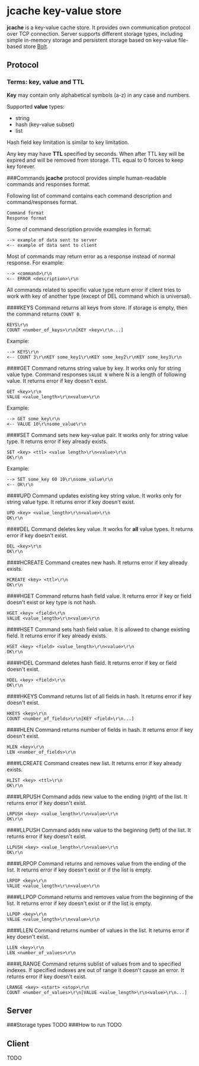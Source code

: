 # jcache key-value store
**jcache** is a key-value cache store. It provides own communication protocol over TCP connection. Server supports different storage types, including simple in-memory storage and persistent storage based on key-value file-based store [Bolt](https://github.com/boltdb/bolt).

## Protocol
### Terms: key, value and TTL
**Key** may contain only alphabetical symbols (a-z) in any case and numbers.

Supported **value** types:
- string
- hash (key-value subset)
- list

Hash field key limitation is similar to key limitation.

Any key may have **TTL** specified by seconds. When after TTL key will be expired and will be removed from storage. TTL equal to 0 forces to keep key forever.

###Commands
**jcache** protocol provides simple human-readable commands and responses format. 

Following list of command contains each command description and command/responses format.

	Command format
	Response format

Some of command description provide examples in format:

    --> example of data sent to server
    <-- example of data sent to client

Most of commands may return error as a response instead of normal response. For example:

    --> <command>\r\n
    <-- ERROR <description>\r\n

All commands related to specific value type return error if client tries to work with key of another type (except of DEL command which is universal).

####KEYS
Command returns all keys from store. If storage is empty, then the command returns `COUNT 0`.

    KEYS\r\n
    COUNT <number_of_keys>\r\n[KEY <key>\r\n...]

Example:

    --> KEYS\r\n
    <-- COUNT 3\r\nKEY some_key1\r\nKEY some_key2\r\nKEY some_key3\r\n

####GET
Command returns string value by key. It works only for string value type. Command responses `VALUE N` where N is a length of following value. It returns error if key doesn't exist.

	GET <key>\r\n
	VALUE <value_length>\r\n<value>\r\n

Example:

    --> GET some_key\r\n
    <-- VALUE 10\r\nsome_value\r\n

####SET
Command sets new key-value pair. It works only for string value type. It returns error if key already exists.

    SET <key> <ttl> <value length>\r\n<value>\r\n
	OK\r\n

Example:

    --> SET some_key 60 10\r\nsome_value\r\n
    <-- OK\r\n

####UPD
Command updates existing key string value. It works only for string value type. It returns error if key doesn't exist.

    UPD <key> <value_length>\r\n<value>\r\n
    OK\r\n

####DEL
Command deletes key value. It works for **all** value types. It returns error if key doesn't exist.

    DEL <key>\r\n
    OK\r\n

####HCREATE
Command creates new hash. It returns error if key already exists.

	HCREATE <key> <ttl>\r\n
	OK\r\n

####HGET
Command returns hash field value. It returns error if key or field doesn't exist or key type is not hash.

	HGET <key> <field>\r\n
	VALUE <value_length>\r\n<value>\r\n

####HSET
Command sets hash field value. It is allowed to change existing field. It returns error if key already exists.

	HSET <key> <field> <value_length>\r\n<value>\r\n
	OK\r\n

####HDEL
Command deletes hash field. It returns error if key or field doesn't exist.

	HDEL <key> <field>\r\n
	OK\r\n

####HKEYS
Command returns list of all fields in hash. It returns error if key doesn't exist.

	HKEYS <key>\r\n
	COUNT <number_of_fields>\r\n[KEY <field>\r\n...]

####HLEN
Command returns number of fields in hash. It returns error if key doesn't exist.

	HLEN <key>\r\n
	LEN <number_of_fields>\r\n

####LCREATE
Command creates new list. It returns error if key already exists.

	HLIST <key> <ttl>\r\n
	OK\r\n

####LRPUSH
Command adds new value to the ending (right) of the list. It returns error if key doesn't exist.

	LRPUSH <key> <value_length>\r\n<value>\r\n
	OK\r\n

####LLPUSH
Command adds new value to the beginning (left) of the list. It returns error if key doesn't exist.

	LLPUSH <key> <value_length>\r\n<value>\r\n
	OK\r\n

####LRPOP
Command returns and removes value from the ending of the list. It returns error if key doesn't exist or if the list is empty.

	LRPOP <key>\r\n
	VALUE <value_length>\r\n<value>\r\n

####LLPOP
Command returns and removes value from the beginning of the list. It returns error if key doesn't exist or if the list is empty.

	LLPOP <key>\r\n
	VALUE <value_length>\r\n<value>\r\n

####LLEN
Command returns number of values in the list. It returns error if key doesn't exist.

	LLEN <key>\r\n
	LEN <number_of_values>\r\n

####LRANGE
Command returns sublist of values from and to specified indexes. If specified indexes are out of range it doesn't cause an error. It returns error if key doesn't exist.

	LRANGE <key> <start> <stop>\r\n
	COUNT <number_of_values>\r\n[VALUE <value_length>\r\n<value>\r\n...]

## Server
###Storage types
TODO
###How to run
TODO
## Client
TODO
